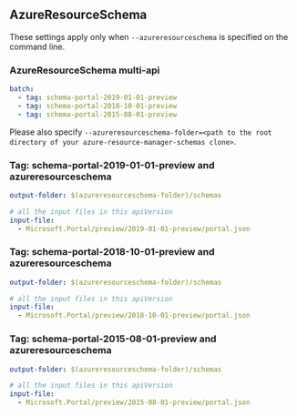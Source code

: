 ## AzureResourceSchema

These settings apply only when `--azureresourceschema` is specified on the command line.

### AzureResourceSchema multi-api

``` yaml $(azureresourceschema) && $(multiapi)
batch:
  - tag: schema-portal-2019-01-01-preview
  - tag: schema-portal-2018-10-01-preview
  - tag: schema-portal-2015-08-01-preview

```

Please also specify `--azureresourceschema-folder=<path to the root directory of your azure-resource-manager-schemas clone>`.

### Tag: schema-portal-2019-01-01-preview and azureresourceschema

``` yaml $(tag) == 'schema-portal-2019-01-01-preview' && $(azureresourceschema)
output-folder: $(azureresourceschema-folder)/schemas

# all the input files in this apiVersion
input-file:
  - Microsoft.Portal/preview/2019-01-01-preview/portal.json

```

### Tag: schema-portal-2018-10-01-preview and azureresourceschema

``` yaml $(tag) == 'schema-portal-2018-10-01-preview' && $(azureresourceschema)
output-folder: $(azureresourceschema-folder)/schemas

# all the input files in this apiVersion
input-file:
  - Microsoft.Portal/preview/2018-10-01-preview/portal.json

```

### Tag: schema-portal-2015-08-01-preview and azureresourceschema

``` yaml $(tag) == 'schema-portal-2015-08-01-preview' && $(azureresourceschema)
output-folder: $(azureresourceschema-folder)/schemas

# all the input files in this apiVersion
input-file:
  - Microsoft.Portal/preview/2015-08-01-preview/portal.json

```
